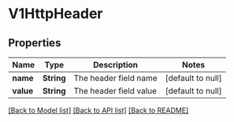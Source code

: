# V1HttpHeader

## Properties
Name | Type | Description | Notes
------------ | ------------- | ------------- | -------------
**name** | **String** | The header field name | [default to null]
**value** | **String** | The header field value | [default to null]

[[Back to Model list]](../README.md#documentation-for-models) [[Back to API list]](../README.md#documentation-for-api-endpoints) [[Back to README]](../README.md)


